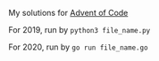 My solutions for [Advent of Code](https://adventofcode.com/)

For 2019, run by `python3 file_name.py`

For 2020, run by `go run file_name.go`